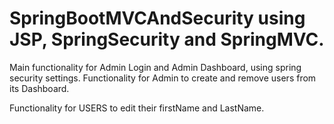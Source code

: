 # SpringBootMVCAndSecurity using JSP, SpringSecurity and SpringMVC.

Main functionality for Admin Login and Admin Dashboard, using spring security settings.
Functionality for Admin to create and remove users from its Dashboard.

Functionality for USERS to edit their firstName and LastName.




